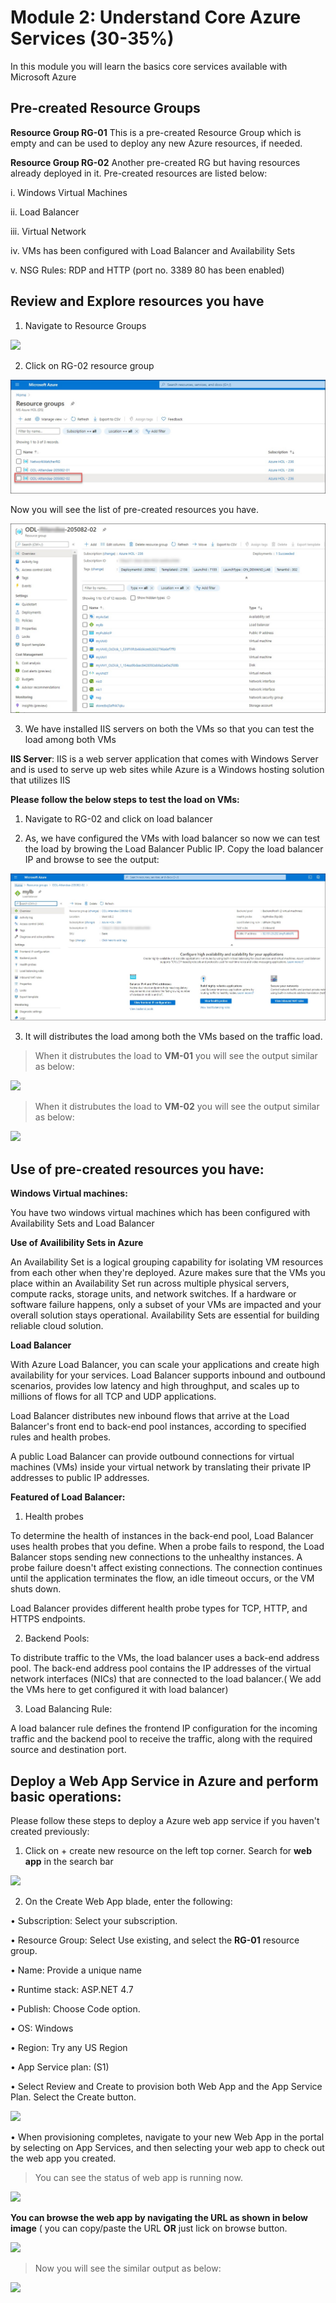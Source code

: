 # Module 2: Understand Core Azure Services (30-35%) 

In this module you will learn the basics core services available with Microsoft Azure

## Pre-created Resource Groups

**Resource Group RG-01**
This is a pre-created Resource Group which is empty and can be used to deploy any new Azure resources, if needed.

**Resource Group RG-02**
Another pre-created RG but having resources already deployed in it. Pre-created resources are listed below:

i. Windows Virtual Machines 

ii. Load Balancer

iii. Virtual Network

iv. VMs has been configured with Load Balancer and Availability Sets

v. NSG Rules: RDP and HTTP (port no. 3389 80 has been enabled)


## Review and Explore resources you have 

1. Navigate to Resource Groups

![](images/rgnavigate.png)

2. Click on RG-02 resource group 

![](images/resourcegroup.jpg)

 Now you will see the list of pre-created resources you have.
 
![](images/resourcesx.jpg)
 
3. We have installed IIS servers on both the VMs so that you can test the load among both VMs

**IIS Server**: 
IIS is a web server application that comes with Windows Server and is used to serve up web sites while Azure is a Windows hosting solution that utilizes IIS

**Please follow the below steps to test the load on VMs:**

1. Navigate to RG-02 and click on load balancer

2. As, we have configured the VMs with load balancer so now we can test the load by browing the Load Balancer Public IP. Copy the load balancer IP and browse to see the output:

![](images/mylb.jpg)

3. It will distributes the load among both the VMs based on the traffic load. 

> When it distrubutes the load to **VM-01** you will see the output similar as below:

![](images/vm-01load.png)

> When it distrubutes the load to **VM-02** you will see the output similar as below:

![](images/vm-02load.png)


## Use of pre-created resources you have:

**Windows Virtual machines:**

You have two windows virtual machines which has been configured with Availability Sets and Load Balancer

**Use of Availibility Sets in Azure**

An Availability Set is a logical grouping capability for isolating VM resources from each other when they're deployed. Azure makes sure that the VMs you place within an Availability Set run across multiple physical servers, compute racks, storage units, and network switches. If a hardware or software failure happens, only a subset of your VMs are impacted and your overall solution stays operational. Availability Sets are essential for building reliable cloud solution.

**Load Balancer**

With Azure Load Balancer, you can scale your applications and create high availability for your services. Load Balancer supports inbound and outbound scenarios, provides low latency and high throughput, and scales up to millions of flows for all TCP and UDP applications.

Load Balancer distributes new inbound flows that arrive at the Load Balancer's front end to back-end pool instances, according to specified rules and health probes.

A public Load Balancer can provide outbound connections for virtual machines (VMs) inside your virtual network by translating their private IP addresses to public IP addresses.

**Featured of Load Balancer:**

1. Health probes

To determine the health of instances in the back-end pool, Load Balancer uses health probes that you define. When a probe fails to respond, the Load Balancer stops sending new connections to the unhealthy instances. A probe failure doesn't affect existing connections. The connection continues until the application terminates the flow, an idle timeout occurs, or the VM shuts down.

Load Balancer provides different health probe types for TCP, HTTP, and HTTPS endpoints. 

2. Backend Pools:

To distribute traffic to the VMs, the load balancer uses a back-end address pool. The back-end address pool contains the IP addresses of the virtual network interfaces (NICs) that are connected to the load balancer.( We add the VMs here to get configured it with load balancer)

3. Load Balancing Rule:

A load balancer rule defines the frontend IP configuration for the incoming traffic and the backend pool to receive the traffic, along with the required source and destination port.
## Deploy a Web App Service in Azure and perform basic operations:

Please follow these steps to deploy a Azure web app service if you haven't created previously:

1. Click on + create new resource on the left top corner. Search for **web app** in the search bar

![](images/web.png)

2. On the Create Web App blade, enter the following:

•	Subscription: Select your subscription.

•	Resource Group: Select Use existing, and select the **RG-01** resource group.

•	Name: Provide a unique name

•	Runtime stack: ASP.NET 4.7

•	Publish: Choose Code option.

•	OS: Windows

•	Region: Try any US Region

•	App Service plan: (S1)

•	Select Review and Create to provision both Web App and the App Service Plan. Select the Create button.

![](images/web09.png)

•	When provisioning completes, navigate to your new Web App in the portal by selecting on App Services, and then selecting your web app to check out the web app you created.

> You can see the status of web app is running now. 

![](images/runningapp.png)

**You can browse the web app by navigating the URL as shown in below image** ( you can copy/paste the URL **OR** just lick on browse button.

![](images/browseapp.png)

> Now you will see the similar output as below:

![](images/output.png)
